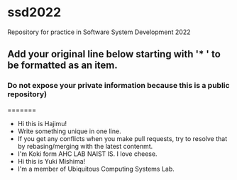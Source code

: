 # ssd2022
Repository for practice in Software System Development 2022
## Add your original line below starting with '* ' to be formatted as an item.
### Do not expose your private information because this is a public repository)
=======
* Hi this is Hajimu!
* Write something unique in one line.
* If you get any conflicts when you make pull requests, try to resolve that by rebasing/merging with the latest contenmt.
* I'm Koki form AHC LAB NAIST IS. I love cheese.
* Hi this is Yuki Mishima!
* I'm a member of Ubiquitous Computing Systems Lab.


